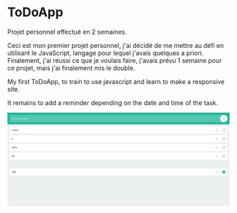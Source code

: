 # ToDoApp

Projet personnel effectué en 2 semaines.

Ceci est mon premier projet personnel, j'ai décidé de me mettre au défi en utilisant le JavaScript, langage pour lequel j'avais quelques a priori. Finalement, j'ai réussi ce que je voulais faire, j'avais prévu 1 semaine pour ce projet, mais j'ai finalement mis le double.

My first ToDoApp, to train to use javascript and learn to make a responsive site.

It remains to add a reminder depending on the date and time of the task.

<img src="https://github.com/LaurineObriot/ToDoApp/blob/master/screenshots/ToDoApp.PNG">

